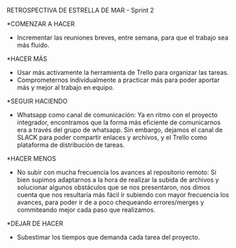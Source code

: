 RETROSPECTIVA DE ESTRELLA DE MAR - Sprint 2

*COMENZAR A HACER
- Incrementar las reuniones breves, entre semana, para que el trabajo sea más fluido.

*HACER MÁS
- Usar más activamente la herramienta de Trello para organizar las tareas.
- Comprometernos individualmente a practicar más para poder aportar más y mejor al trabajo en equipo.

*SEGUIR HACIENDO
- Whatsapp como canal de comunicación: Ya en ritmo con el proyecto integrador, encontramos que la forma más eficiente de comunicarnos era a través del grupo de whatsapp. Sin embargo, dejamos el canal de SLACK para poder compartir enlaces y archivos, y el Trello como plataforma de distribución de tareas.

*HACER MENOS
- No subir con mucha frecuencia los avances al repositorio remoto: Si bien supimos adaptarnos a la hora de realizar la subida de archivos y solucionar algunos obstáculos que se nos presentaron, nos dimos cuenta que nos resultaría más fácil ir subiendo con mayor frecuencia los avances, para poder ir de a poco chequeando errores/merges y commiteando mejor cada paso que realizamos.

*DEJAR DE HACER
- Subestimar los tiempos que demanda cada tarea del proyecto.
 

